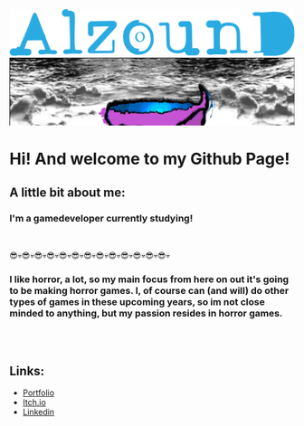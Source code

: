 ![Alzound logo](./Images/Alzound.3.png)
![Alzound banner](./Images/end2.JPG)

# Hi! And welcome to my Github Page!

## A little bit about me: 

### I'm a gamedeveloper currently studying!
<br>

😎💀😎💀😎💀😎💀😎💀😎💀😎💀😎💀😎💀😎💀😎💀😎💀😎💀

### I like horror, a lot, so my main focus from here on out it's going to be making horror games. I, of course can (and will) do other types of games in these upcoming years, so im not close minded to anything, but my passion resides in horror games. 
<br>
<br> 



## Links: 
- [Portfolio](alzound.com)
- [Itch.io](https://alzound.itch.io/)
- [Linkedin](https://www.linkedin.com/in/aldoacd/)
